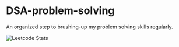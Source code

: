 # DSA-problem-solving
An organized step to brushing-up my problem solving skills regularly.


![Leetcode Stats](https://leetcard.jacoblin.cool/sushanthkumar78)
